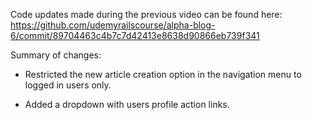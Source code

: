 Code updates made during the previous video can be found here: https://github.com/udemyrailscourse/alpha-blog-6/commit/89704463c4b7c7d42413e8638d90866eb739f341

Summary of changes:

- Restricted the new article creation option in the navigation menu to logged in users only.

- Added a dropdown with users profile action links.